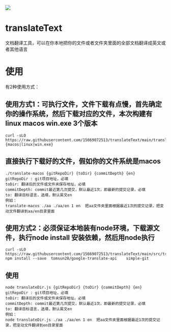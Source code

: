 ![](./assets/logo.svg)
# translateText

文档翻译工具，可以在你本地把你的文件或者文件夹里面的全部文档翻译成英文或者其他语言


# 使用
有2种使用方式：
## 使用方式1：可执行文件，文件下载有点慢，首先确定你的操作系统，然后下载对应的文件，本次构建有linux macos win.exe 3个版本
````
curl -sLO https://raw.githubusercontent.com/15669072513/translateText/main/translate-{macos|linux|win.exe}
````
## 直接执行下载好的文件，假如你的文件系统是macos
````
./translate-macos {gitRepoDir} {toDir} {commitDepth} {en} 
gitRepoDir : git项目地址，必填
toDir: 翻译后的文件或文件夹保存地址，必填
commitDepth: commit最近第几次提交，默认最近1次，即最新的提交记录，必填
to: 翻译目标语言，选填，默认英文en
例如：
translate-macos ./aa ./aa/en 1 en  把aa文件夹里面根据最近1次的提交记录，把变动文件翻译到aa/en目录里面
````

##  使用方式2：必须保证本地装有node环境，下载源文件，执行node install 安装依赖，然后用node执行
````
curl -sLO https://raw.githubusercontent.com/15669072513/translateText/main/src/translateDir.js
npm install --save  tomsun28/google-translate-api    simple-git
````
## 使用 
````
node translateDir.js {gitRepoDir} {toDir} {commitDepth} {en} 
gitRepoDir : git项目地址，必填
toDir: 翻译后的文件或文件夹保存地址，必填
commitDepth: commit最近第几次提交，默认最近1次，即最新的提交记录，必填
to: 翻译目标语言，选填，默认英文en
例如：
node translateDir.js ./aa ./aa/en 1 en  把aa文件夹里面根据最近1次的提交记录，把变动文件翻译到en目录里面
````